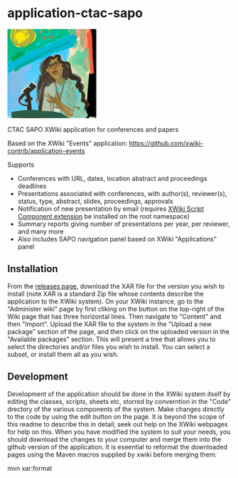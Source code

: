 # application-ctac-sapo

<img src="assets/img_presenter_0.png" width="200px" height="200px" alt="Logo: person presenting at a confgerence"/>

CTAC SAPO XWiki application for conferences and papers

Based on the XWiki "Events" application: https://github.com/xwiki-contrib/application-events

Supports
  - Conferences with URL, dates, location abstract and proceedings deadlines
  - Presentations associated with conferences, with author(s), reviewer(s), status, type, abstract, slides, proceedings, approvals
  - Notification of new presentation by email (requires [XWiki Script Component extension](https://extensions.xwiki.org/xwiki/bin/view/Extension/Script%20Component/) be installed on the root namespace)
  - Summary reports giving number of presentations per year, per reviewer, and many more
  - Also includes SAPO navigation panel based on XWiki "Applications" panel

## Installation

From the [releases page](https://github.com/sfegan/application-ctac-sapo/releases), download the XAR file for the version you wish to install (note XAR is a standard Zip file whose contents describe the application to the XWiki system). On your XWiki instance, go to the "Administer wiki" page by first cliking on the button on the top-right of the Wiki page that has three horizontal lines. Then navigate to "Content" and then "Import". Upload the XAR file to the system in the "Upload a new package" section of the page, and then click on the uploaded version in the "Available packages" section. This will present a tree that allows you to select the directories and/or files you wish to install. You can select a subset, or install them all as you wish.

## Development

Development of the application should be done in the XWiki system itself by editing the classes, scripts, sheets etc, storred by converntion in the "Code" drectory of the various components of the system. Make changes directly to the code by using the edit button on the page. It is beyond the scope of this readme to describe this in detail; seek out help on the XWiki webpages for help on this. When you have modified the system to suit your needs, you should download the changes to your computer and merge them into the github version of the application. It is eseential to reformat the downloaded pages using the Maven macros supplied by xwiki before merging them:

mvn xar:format


